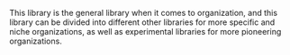 This library is the general library when it comes to organization, and this library can be divided into different other libraries for more specific and niche organizations, as well as experimental libraries for more pioneering organizations.